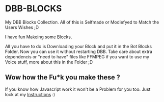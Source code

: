 # DBB-BLOCKS
My DBB Blocks Collection. All of this is Selfmade or Modiefyed to Match the Users Wishes ;D

I have fun Makeing some Blocks.

All you have to do is Downloading your Block and put it in the Bot Blocks Folder. Now you can use it without restarting DBB.
Take care about extra dependencis or "need to have" files like FFMPEG if you want to use my Voice stuff, more about this in the Folder ;D

## Wow how the Fu\*k you make these ?

If you know how Javascript work it won't be a Problem for you too.
Just lock at my [Instructions](https://github.com/Dad-Ju/DBB-Docs/blob/patch-1/faq/blocks.md) :)
